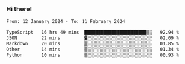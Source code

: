 ### Hi there!

<!--START_SECTION:waka-->

```txt
From: 12 January 2024 - To: 11 February 2024

TypeScript   16 hrs 49 mins  ███████████████████████▒░   92.94 %
JSON         22 mins         ▓░░░░░░░░░░░░░░░░░░░░░░░░   02.09 %
Markdown     20 mins         ▒░░░░░░░░░░░░░░░░░░░░░░░░   01.85 %
Other        14 mins         ▒░░░░░░░░░░░░░░░░░░░░░░░░   01.34 %
Python       10 mins         ▒░░░░░░░░░░░░░░░░░░░░░░░░   00.93 %
```

<!--END_SECTION:waka-->
